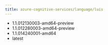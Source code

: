 ```yaml
---
title: azure-cognitive-services/language/luis
---
```

- 1.1.012130003-amd64-preview
- 1.1.012280003-amd64-preview
- 1.1.014240001-amd64
- latest
